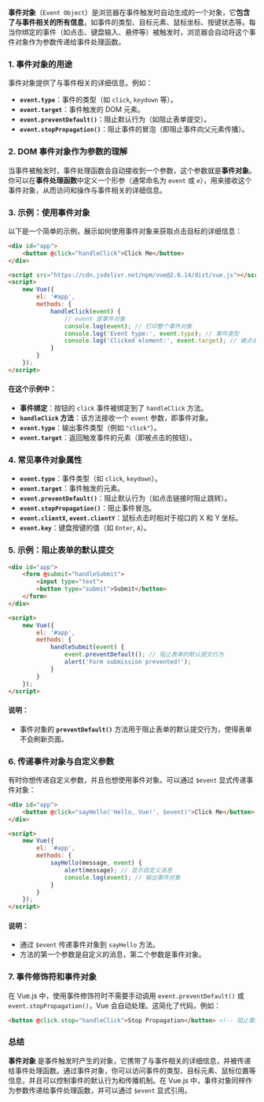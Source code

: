 **事件对象**（`Event Object`）是浏览器在事件触发时自动生成的一个对象，它**包含了与事件相关的所有信息**，如事件的类型、目标元素、鼠标坐标、按键状态等。每当你绑定的事件（如点击、键盘输入、悬停等）被触发时，浏览器会自动将这个事件对象作为参数传递给事件处理函数。

### 1. **事件对象的用途**
事件对象提供了与事件相关的详细信息。例如：
- **`event.type`**：事件的类型（如 `click`, `keydown` 等）。
- **`event.target`**：事件触发的 DOM 元素。
- **`event.preventDefault()`**：阻止默认行为（如阻止表单提交）。
- **`event.stopPropagation()`**：阻止事件的冒泡（即阻止事件向父元素传播）。

### 2. **DOM 事件对象作为参数的理解**
当事件被触发时，事件处理函数会自动接收到一个参数，这个参数就是**事件对象**。你可以在**事件处理函数**中定义一个形参（通常命名为 `event` 或 `e`），用来接收这个事件对象，从而访问和操作与事件相关的详细信息。

### 3. **示例：使用事件对象**
以下是一个简单的示例，展示如何使用事件对象来获取点击目标的详细信息：

```html
<div id="app">
    <button @click="handleClick">Click Me</button>
</div>

<script src="https://cdn.jsdelivr.net/npm/vue@2.6.14/dist/vue.js"></script>
<script>
    new Vue({
        el: '#app',
        methods: {
            handleClick(event) {
                // event 是事件对象
                console.log(event); // 打印整个事件对象
                console.log('Event type:', event.type); // 事件类型
                console.log('Clicked element:', event.target); // 被点击的元素
            }
        }
    });
</script>
```

#### 在这个示例中：
- **事件绑定**：按钮的 `click` 事件被绑定到了 `handleClick` 方法。
- **`handleClick` 方法**：该方法接收一个 `event` 参数，即事件对象。
- **`event.type`**：输出事件类型（例如 `"click"`）。
- **`event.target`**：返回触发事件的元素（即被点击的按钮）。

### 4. **常见事件对象属性**
- **`event.type`**：事件类型（如 `click`, `keydown`）。
- **`event.target`**：事件触发的元素。
- **`event.preventDefault()`**：阻止默认行为（如点击链接时阻止跳转）。
- **`event.stopPropagation()`**：阻止事件冒泡。
- **`event.clientX`, `event.clientY`**：鼠标点击时相对于视口的 X 和 Y 坐标。
- **`event.key`**：键盘按键的值（如 `Enter`, `A`）。

### 5. **示例：阻止表单的默认提交**
```html
<div id="app">
    <form @submit="handleSubmit">
        <input type="text">
        <button type="submit">Submit</button>
    </form>
</div>

<script>
    new Vue({
        el: '#app',
        methods: {
            handleSubmit(event) {
                event.preventDefault(); // 阻止表单的默认提交行为
                alert('Form submission prevented!');
            }
        }
    });
</script>
```

#### 说明：
- 事件对象的 **`preventDefault()`** 方法用于阻止表单的默认提交行为，使得表单不会刷新页面。

### 6. **传递事件对象与自定义参数**
有时你想传递自定义参数，并且也想使用事件对象。可以通过 `$event` 显式传递事件对象：

```html
<div id="app">
    <button @click="sayHello('Hello, Vue!', $event)">Click Me</button>
</div>

<script>
    new Vue({
        el: '#app',
        methods: {
            sayHello(message, event) {
                alert(message); // 显示自定义消息
                console.log(event); // 输出事件对象
            }
        }
    });
</script>
```

#### 说明：
- 通过 `$event` 传递事件对象到 `sayHello` 方法。
- 方法的第一个参数是自定义的消息，第二个参数是事件对象。

### 7. **事件修饰符和事件对象**
在 Vue.js 中，使用事件修饰符时不需要手动调用 `event.preventDefault()` 或 `event.stopPropagation()`，Vue 会自动处理。这简化了代码，例如：

```html
<button @click.stop="handleClick">Stop Propagation</button> <!-- 阻止事件冒泡 -->
```

### 总结
**事件对象** 是事件触发时产生的对象，它携带了与事件相关的详细信息，并被传递给事件处理函数。通过事件对象，你可以访问事件的类型、目标元素、鼠标位置等信息，并且可以控制事件的默认行为和传播机制。在 Vue.js 中，事件对象同样作为参数传递给事件处理函数，并可以通过 `$event` 显式引用。